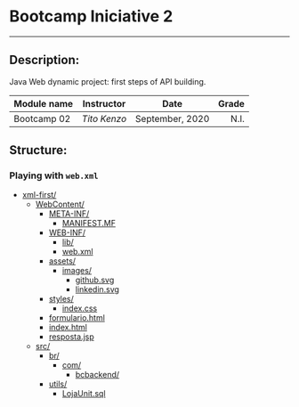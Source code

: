 # Bootcamp Iniciative 2
---

## Description: 

Java Web dynamic project: first steps of API building.

| Module name |  Instructor  |     Date        | Grade |
| :---------- | :----------: | :-------------: | ----: |
| Bootcamp 02 | *Tito Kenzo* | September, 2020 |  N.I. |

## Structure:

### Playing with `web.xml`

* [xml-first/](./web-servlet/xml-first)
  * [WebContent/](./web-servlet/xml-first/WebContent)
    * [META-INF/](./web-servlet/xml-first/WebContent/META-INF)
      * [MANIFEST.MF](./web-servlet/xml-first/WebContent/META-INF/MANIFEST.MF)
    * [WEB-INF/](./web-servlet/xml-first/WebContent/WEB-INF)
      * [lib/](./web-servlet/xml-first/WebContent/WEB-INF/lib)
      * [web.xml](./web-servlet/xml-first/WebContent/WEB-INF/web.xml)
    * [assets/](./web-servlet/xml-first/WebContent/assets)
      * [images/](./web-servlet/xml-first/WebContent/assets/images)
        * [github.svg](./web-servlet/xml-first/WebContent/assets/images/github.svg)
        * [linkedin.svg](./web-servlet/xml-first/WebContent/assets/images/linkedin.svg)
    * [styles/](./web-servlet/xml-first/WebContent/styles)
      * [index.css](./web-servlet/xml-first/WebContent/styles/index.css)
    * [formulario.html](./web-servlet/xml-first/WebContent/formulario.html)
    * [index.html](./web-servlet/xml-first/WebContent/index.html)
    * [resposta.jsp](./web-servlet/xml-first/WebContent/resposta.jsp)
  * [src/](./web-servlet/xml-first/src)
    * [br/](./web-servlet/xml-first/src/br)
      * [com/](./web-servlet/xml-first/src/br/com)
        * [bcbackend/](./web-servlet/xml-first/src/br/com/bcbackend)
    * [utils/](./web-servlet/xml-first/src/utils)
      * [LojaUnit.sql](./web-servlet/xml-first/src/utils/LojaUnit.sql)